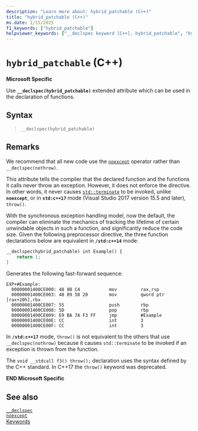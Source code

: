 ```yaml
---
description: "Learn more about: hybrid_patchable (C++)"
title: "hybrid_patchable (C++)"
ms.date: 1/15/2025
f1_keywords: ["hybrid_patchable"]
helpviewer_keywords: ["__declspec keyword [C++], hybrid_patchable", "hybrid_patchable __declspec keyword"]
---
```

# `hybrid_patchable` (C++)

**Microsoft Specific**

Use **`__declspec(hybrid_patchable)`** extended attribute which can be used in the declaration of functions.

## Syntax

> `__declspec(hybrid_patchable)`

## Remarks

We recommend that all new code use the [`noexcept`](noexcept-cpp.md) operator rather than `__declspec(nothrow)`.

This attribute tells the compiler that the declared function and the functions it calls never throw an exception. However, it does not enforce the directive. In other words, it never causes [`std::terminate`](../standard-library/exception-functions.md#terminate) to be invoked, unlike **`noexcept`**, or in **`std:c++17`** mode (Visual Studio 2017 version 15.5 and later), `throw()`.

With the synchronous exception handling model, now the default, the compiler can eliminate the mechanics of tracking the lifetime of certain unwindable objects in such a function, and significantly reduce the code size. Given the following preprocessor directive, the three function declarations below are equivalent in **`/std:c++14`** mode:

```cpp
__declspec(hybrid_patchable) int Example() {
    return 1;
}
```

Generates the following fast-forward sequence:

```
EXP+#Example:
  00000001400CE000: 48 8B C4           mov         rax,rsp
  00000001400CE003: 48 89 58 20        mov         qword ptr [rax+20h],rbx
  00000001400CE007: 55                 push        rbp
  00000001400CE008: 5D                 pop         rbp
  00000001400CE009: E9 BA 7A F3 FF     jmp         #Example
  00000001400CE00E: CC                 int         3
  00000001400CE00F: CC                 int         3 
```


In **`/std:c++17`** mode, `throw()` is not equivalent to the others that use `__declspec(nothrow)` because it causes `std::terminate` to be invoked if an exception is thrown from the function.

The `void __stdcall f3() throw();` declaration uses the syntax defined by the C++ standard. In C++17 the `throw()` keyword was deprecated.

**END Microsoft Specific**

## See also

[`__declspec`](../cpp/declspec.md)\
[`noexcept`](noexcept-cpp.md)\
[Keywords](../cpp/keywords-cpp.md)
